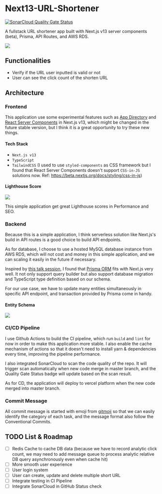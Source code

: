 # Next13-URL-Shortener

[![SonarCloud Quality Gate Status](https://sonarcloud.io/api/project_badges/measure?project=kylemocode_next13-url-shortener&metric=alert_status)](https://sonarcloud.io/summary/new_code?id=kylemocode_next13-url-shortener)

A fullstack URL shortener app built with Next.js v13 server components (beta), Prisma, API Routes, and AWS RDS.

![](https://i.imgur.com/t5167pA.png)

## Functionalities

- Verify if the URL user inputted is valid or not
- User can see the click count of the shorten URL

## Architecture

### Frontend

This application use some experimental features such as [App Directory](https://nextjs.org/blog/next-13#new-app-directory-beta) and [React Server Components](https://nextjs.org/blog/next-13#server-components) in Next.js v13, which might be changed in the future stable version, but I think it is a great opportunity to try these new things.

#### Tech Stack

- `Next.js v13`
- `TypeScript`
- `TailwindCSS` (I used to use `styled-components` as CSS framework but I found that React Server Components doesn't support `CSS-in-JS` solutions now. Ref: https://beta.nextjs.org/docs/styling/css-in-js)

#### Lighthouse Score

![](https://i.imgur.com/pR05R1v.png)

This simple application get great Lighthouse scores in Performance and SEO.

### Backend

Because this is a simple application, I think serverless solution like Next.js's build in API routes is a good choice to build API endpoints.

As for database, I choose to use a hosted MySQL database instance from AWS RDS, which will not cost and money in this simple application, and we can scaling it easily in the future if necessary.

Inspired by [this talk session](https://www.youtube.com/watch?v=quNLtK7hWYs), I found that [Prisma ORM](https://www.prisma.io/) fits with Next.js very well. It not only support query builder but also support database migration and TypeScript type definition based on our schema.

For our use case, we have to update many entities simultaneously in specific API endpoint, and transaction provided by Prisma come in handy.

#### Entity Schema

![](https://i.imgur.com/VaWqd2T.png)

### CI/CD Pipeline

I use Github Actions to build the CI pipeline, which run `build` and `lint` for now in order to make this application more stable. I also enable the cache mechanism of actions so that it doesn't need to install yarn & dependencies every time, improving the pipeline performance.

I also integrated SonarCloud to scan the code quality of the repo. It will trigger scan automatically when new code merge in master branch, and the Quality Gate Status badge will update based on the scan result.

As for CD, the application will deploy to vercel platform when the new code merged into master branch.

### Commit Message

All commit message is started with emoji from [gitmoji](https://gitmoji.dev/) so that we can easily identify the category of each task, and the message format also follow the Conventional Commits.

## TODO List & Roadmap

- [ ] Redis Cache to cache DB data (because we have to record analytic click count, we may need to add message queue to process analytic relative DB query asynchronously even when cache hit)
- [ ] More smooth user experience
- [ ] User login system
- [ ] User can create, update and delete multiple short URL
- [ ] Integrate testing in CI Pipeline
- [ ] Integrate SonarCloud in GitHub Status check
